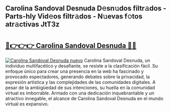 ## Carolina Sandoval Desnuda D𝚎sn𝚞dos filtr𝚊dos - Parts-hIy Vid𝚎os filtr𝚊dos - N𝚞evas f𝚘tos atr𝚊ctivas JtT3z

# <h2><a href="http://mbd4zl.tromn.icu/?c=Carolina+Sandoval+Desnuda">🔗👉👉👉 Carolina Sandoval Desnuda 🔗🔗</a></h2>

[![Carolina Sandoval Desnuda nuevo](https://i.imgur.com/pEAQMta.gif)](http://mbd4zl.tromn.icu/?c=Carolina+Sandoval+Desnuda)
Carolina Sandoval Desnuda, un individuo multifacético y desafiante, se resiste a la clasificación fácil. Su enfoque único para crear una presencia en la web ha fascinado y provocado espectadores, generando debates sobre la privacidad, la expresión artística y las complejidades de las comunidades digitales. A pesar de la ambigüedad de sus intenciones, su huella en la comunidad virtual es imborrable. Armado con una dedicación inquebrantable y un atractivo innegable, el alcance de Carolina Sandoval Desnuda en el mundo virtual es expansivo.
